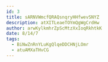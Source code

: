 ```yaml
---
id: 3
title: sARNVWmcfQRAQsnqryHHfwevSNYZ
description: atXITLeaeTOYmQgWgCrdHw
author: arwKylkmhrZpScMtzXxIoqRkhtkK
date: 8/14/7
tags:
  - BiNwZnRnYLuKgQlqeDDCHNjLOmr
  - atuAMXaTHvCG
---
```


